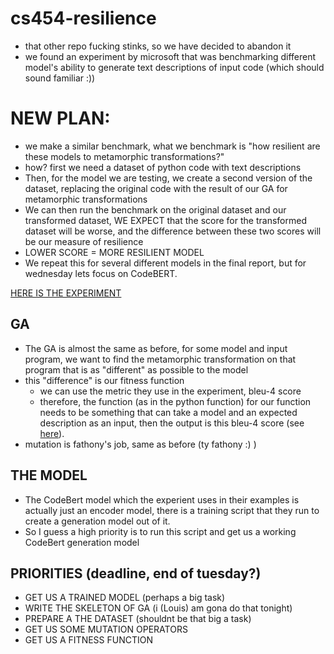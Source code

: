 # cs454-resilience
- that other repo fucking stinks, so we have decided to abandon it
- we found an experiment by microsoft that was benchmarking different model's ability to generate text descriptions of input code (which should sound familiar :))

# NEW PLAN:
- we make a similar benchmark, what we benchmark is "how resilient are these models to metamorphic transformations?"
- how? first we need a dataset of python code with text descriptions
- Then, for the model we are testing, we create a second version of the dataset, replacing the original code with the result of our GA for metamorphic transformations
- We can then run the benchmark on the original dataset and our transformed dataset, WE EXPECT that the score for the transformed dataset will be worse, and the difference between these two scores will be our measure of resilience
- LOWER SCORE = MORE RESILIENT MODEL
- We repeat this for several different models in the final report, but for wednesday lets focus on CodeBERT.

[HERE IS THE EXPERIMENT](https://github.com/microsoft/CodeXGLUE/tree/main/Code-Text/code-to-text)

## GA
- The GA is almost the same as before, for some model and input program, we want to find the metamorphic transformation on that program that is as "different" as possible to the model
- this "difference" is our fitness function
  - we can use the metric they use in the experiment, bleu-4 score
  - therefore, the function (as in the python function) for our function needs to be something that can take a model and an expected description as an input, then the output is this bleu-4 score (see [here](https://github.com/microsoft/CodeXGLUE/blob/main/Code-Text/code-to-text/code/bleu.py)).
- mutation is fathony's job, same as before (ty fathony :) )


## THE MODEL
- The CodeBert model which the experient uses in their examples is actually just an encoder model, there is a training script that they run to create a generation model out of it.
- So I guess a high priority is to run this script and get us a working CodeBert generation model


## PRIORITIES (deadline, end of tuesday?)
- GET US A TRAINED MODEL (perhaps a big task)
- WRITE THE SKELETON OF GA (i (Louis) am gona do that tonight)
- PREPARE A THE DATASET (shouldnt be that big a task)
- GET US SOME MUTATION OPERATORS
- GET US A FITNESS FUNCTION
